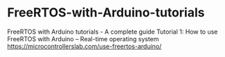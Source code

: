 # FreeRTOS-with-Arduino-tutorials
FreeRTOS with Arduino tutorials - A complete guide
Tutorial 1: How to use FreeRTOS with Arduino – Real-time operating system
https://microcontrollerslab.com/use-freertos-arduino/
